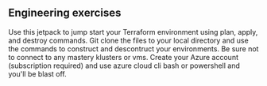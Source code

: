 ## Engineering exercises

Use this jetpack to jump start your Terraform environment using plan, apply, and destroy commands.  Git clone the files to your local directory and use the commands to construct and descontruct your environments.  Be sure not to connect to any mastery klusters or vms.  Create your Azure account (subscription required) and use azure cloud cli bash or powershell and you'll be blast off.  
